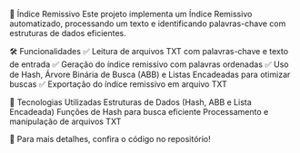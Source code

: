 📌 Índice Remissivo
Este projeto implementa um Índice Remissivo automatizado, processando um texto e identificando palavras-chave com estruturas de dados eficientes.

🛠️ Funcionalidades
✅ Leitura de arquivos TXT com palavras-chave e texto de entrada
✅ Geração do índice remissivo com palavras ordenadas
✅ Uso de Hash, Árvore Binária de Busca (ABB) e Listas Encadeadas para otimizar buscas
✅ Exportação do índice remissivo em arquivo TXT

🔧 Tecnologias Utilizadas
Estruturas de Dados (Hash, ABB e Lista Encadeada)
Funções de Hash para busca eficiente
Processamento e manipulação de arquivos TXT

📂 Para mais detalhes, confira o código no repositório!
